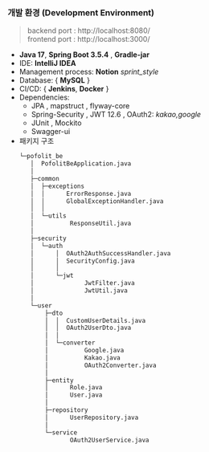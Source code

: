 ### 개발 환경 (Development Environment)
> backend port : http://localhost:8080/  
> frontend port : http://localhost:3000/
- **Java 17**, **Spring Boot 3.5.4** , **Gradle-jar**
- IDE: **IntelliJ IDEA**
- Management process: **Notion** _sprint_style_
- Database: { **MySQL** }
- CI/CD: { **Jenkins**, **Docker** } 
- Dependencies:
  - JPA , mapstruct , flyway-core 
  - Spring-Security ,  JWT 12.6 , OAuth2: _kakao,google_
  - JUnit , Mockito
  - Swagger-ui
- 패키지 구조
    ```txt
   └─pofolit_be
       │  PofolitBeApplication.java
       │
       ├─common
       │  ├─exceptions
       │  │      ErrorResponse.java
       │  │      GlobalExceptionHandler.java
       │  │
       │  └─utils
       │          ResponseUtil.java
       │
       ├─security
       │  └─auth
       │      │  OAuth2AuthSuccessHandler.java
       │      │  SecurityConfig.java
       │      │
       │      └─jwt
       │              JwtFilter.java
       │              JwtUtil.java
       │
       └─user
           ├─dto
           │  │  CustomUserDetails.java
           │  │  OAuth2UserDto.java
           │  │
           │  └─converter
           │          Google.java
           │          Kakao.java
           │          OAuth2Converter.java
           │
           ├─entity
           │      Role.java
           │      User.java
           │
           ├─repository
           │      UserRepository.java
           │
           └─service
                  OAuth2UserService.java
   ```
